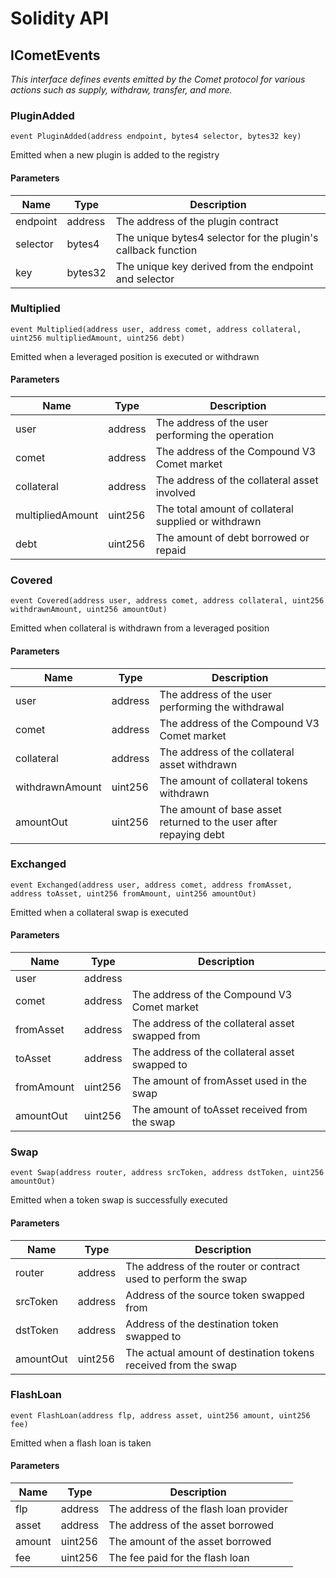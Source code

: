 # Solidity API

## ICometEvents

_This interface defines events emitted by the Comet protocol for various actions such as supply, withdraw, transfer, and more._

### PluginAdded

```solidity
event PluginAdded(address endpoint, bytes4 selector, bytes32 key)
```

Emitted when a new plugin is added to the registry

#### Parameters

| Name     | Type    | Description                                                   |
| -------- | ------- | ------------------------------------------------------------- |
| endpoint | address | The address of the plugin contract                            |
| selector | bytes4  | The unique bytes4 selector for the plugin's callback function |
| key      | bytes32 | The unique key derived from the endpoint and selector         |

### Multiplied

```solidity
event Multiplied(address user, address comet, address collateral, uint256 multipliedAmount, uint256 debt)
```

Emitted when a leveraged position is executed or withdrawn

#### Parameters

| Name             | Type    | Description                                          |
| ---------------- | ------- | ---------------------------------------------------- |
| user             | address | The address of the user performing the operation     |
| comet            | address | The address of the Compound V3 Comet market          |
| collateral       | address | The address of the collateral asset involved         |
| multipliedAmount | uint256 | The total amount of collateral supplied or withdrawn |
| debt             | uint256 | The amount of debt borrowed or repaid                |

### Covered

```solidity
event Covered(address user, address comet, address collateral, uint256 withdrawnAmount, uint256 amountOut)
```

Emitted when collateral is withdrawn from a leveraged position

#### Parameters

| Name            | Type    | Description                                                       |
| --------------- | ------- | ----------------------------------------------------------------- |
| user            | address | The address of the user performing the withdrawal                 |
| comet           | address | The address of the Compound V3 Comet market                       |
| collateral      | address | The address of the collateral asset withdrawn                     |
| withdrawnAmount | uint256 | The amount of collateral tokens withdrawn                         |
| amountOut       | uint256 | The amount of base asset returned to the user after repaying debt |

### Exchanged

```solidity
event Exchanged(address user, address comet, address fromAsset, address toAsset, uint256 fromAmount, uint256 amountOut)
```

Emitted when a collateral swap is executed

#### Parameters

| Name       | Type    | Description                                      |
| ---------- | ------- | ------------------------------------------------ |
| user       | address |                                                  |
| comet      | address | The address of the Compound V3 Comet market      |
| fromAsset  | address | The address of the collateral asset swapped from |
| toAsset    | address | The address of the collateral asset swapped to   |
| fromAmount | uint256 | The amount of fromAsset used in the swap         |
| amountOut  | uint256 | The amount of toAsset received from the swap     |

### Swap

```solidity
event Swap(address router, address srcToken, address dstToken, uint256 amountOut)
```

Emitted when a token swap is successfully executed

#### Parameters

| Name      | Type    | Description                                                    |
| --------- | ------- | -------------------------------------------------------------- |
| router    | address | The address of the router or contract used to perform the swap |
| srcToken  | address | Address of the source token swapped from                       |
| dstToken  | address | Address of the destination token swapped to                    |
| amountOut | uint256 | The actual amount of destination tokens received from the swap |

### FlashLoan

```solidity
event FlashLoan(address flp, address asset, uint256 amount, uint256 fee)
```

Emitted when a flash loan is taken

#### Parameters

| Name   | Type    | Description                            |
| ------ | ------- | -------------------------------------- |
| flp    | address | The address of the flash loan provider |
| asset  | address | The address of the asset borrowed      |
| amount | uint256 | The amount of the asset borrowed       |
| fee    | uint256 | The fee paid for the flash loan        |
